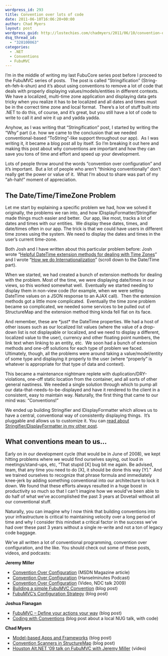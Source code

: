 ```yaml
---
wordpress_id: 293
title: Convention over lots of code
date: 2011-06-10T16:06:20+00:00
author: Chad Myers
layout: post
wordpress_guid: http://lostechies.com/chadmyers/2011/06/10/convention-over-lots-of-code/
dsq_thread_id:
  - "328100063"
categories:
  - .NET
  - Conventions
  - FubuMVC
---
```

I’m in the middle of writing my last FubuCore series post before I proceed to the FubuMVC series of posts.   The post is called “Stringification” (String-eh-feh-k-shun) and it’s about using conventions to remove a lot of code that deals with properly displaying values/models/entities in different contexts.  We have a localized, multi-time zone application and displaying data gets tricky when you realize it has to be localized and all dates and times must be in the correct time zone and local format.  There’s a lot of stuff built into .NET to do this, of course, and it’s great, but you still have a lot of code to write to call it and wire it up and yadda yadda.

Anyhow, as I was writing that “Stringification” post, I started by writing the “Why” part (i.e. how we came to the conclusion that we needed conventional-based “ToString”-like support throughout our app).  As I was writing it, it became a blog post all by itself. So I’m breaking it out here and making this post about why conventions are important and how they can save you tons of time and effort and speed up your development.

Lots of people throw around the words “convention over configuration” and it’s important.  But a lot of people who aren’t “thinking conventionally” don’t really get the power or value of it.  What I’m about to share was part of my “ah-hah!” moment of appreciation.

## The Date/Time/TimeZone Problem

Let me start by explaining a specific problem we had, how we solved it originally, the problems we ran into, and how IDisplayFormatter/Stringifier made things much easier and better.  Our app, like most, tracks a lot of dates and times with our entities.  We display these dates, times, and date/times often in our app. The trick is that we could have users in different time zones using the system. We need to display the dates and times in the user’s current time-zone.

Both Josh and I have written about this particular problem before: Josh wrote “[Helpful DateTime extension methods for dealing with Time Zones](http://lostechies.com/joshuaflanagan/2011/02/04/helpful-datetime-extension-methods-for-dealing-with-time-zones/)” and I wrote “[How we do Internationalization](http://lostechies.com/chadmyers/2011/02/04/how-we-do-internationalization/)” (scroll down to the Date/Time part).

When we started, we had created a bunch of extension methods for dealing with the problem. Most of the time, we were displaying date/times in our views, so this worked somewhat well.  Eventually we started needing to display them in non-view code (for example, when we were setting DateTime values on a JSON response to an AJAX call).  Then the extension methods got a little more complicated.  Eventually the time zone problem became so complicated, we needed some services to be pulled out of StructureMap and the extension method thing kinda fell flat on its face.

And remember, these are \*just\* the DateTime properties. We had a host of other issues such as our localized list values (where the value of a drop-down list is not displayable or localized, and we need to display a different, localized value to the user), currency and other floating point numbers, the link text when linking to an entity, etc.  We soon had a bunch of extension methods and one-off solutions for each type of problem we faced. Ultimately, though, all the problems were around taking a value/model/entity of some type and displaying it properly to the user (where “properly” is whatever is appropriate for that type of data and context).

This became a maintenance nightmare replete with duplication/DRY-violations, one-off static location from the container, and all sorts of other general nastiness. We needed a single solution through which to pump all our data-that-needs-to-be-displayed and have it rendered to the client in a consistent, easy to maintain way. Naturally, the first thing that came to our mind was: “Conventions!”

We ended up building Stringifier and IDisplayFormatter which allows us to have a central, conventional way of consistently displaying things.  It’s pluggable and allows us to customize it. You can [read about Stringifier/DisplayFormatter in my other post](http://lostechies.com/chadmyers/2011/06/10/cool-stuff-in-fubucore-no-9-stringification/).

## What conventions mean to us…

Early on in our development cycle (that would be in June of 2008), we kept hitting problems where we would find ourselves saying, out loud in meetings/stand-ups, etc, “That stupid [X] bug bit me again. Be advised, team, that any time you need to do [X], it should be done this way [Y].”  And we trained ourselves to recognize that phrase formula and immediately knee-jerk by adding something conventional into our architecture to lock it down. We found that these efforts always resulted in a huge boost in productivity so much so that I can’t imagine how we would’ve been able to do half of what we’ve accomplished the past 3 years at Dovetail without all our conventional stuff.

Naturally, you can imagine why I now think that building conventions into your infrastructure is critical to maintaining velocity over a long period of time and why I consider this mindset a critical factor in the success we’ve had over these past 3 years without a single re-write and not a ton of legacy code baggage.

We’ve all written a lot of conventional programming, convention over configuration, and the like. You should check out some of these posts, videos, and podcasts:

**Jeremy Miller**

  * [Convention Over Configuration](http://msdn.microsoft.com/en-us/magazine/dd419655.aspx) (MSDN Magazine article)
  * [Convention Over Configuration](http://www.hanselman.com/blog/HanselminutesPodcast167ConventionOverConfigurationWithJeremyMiller.aspx) (Hanselminutes Podcast)
  * [Convention Over Configuration](http://osherove.com/blog/2009/8/18/ndc-video-jeremy-d-miller-convention-over-configuration.html) (Video, NDC talk 2009)
  * [Building a simple FubuMVC Convention](http://codebetter.com/jeremymiller/2011/01/11/building-a-simple-fubumvc-convention/) (blog post)
  * [FubuMVC’s Configuration Strategy](http://codebetter.com/jeremymiller/2011/01/10/fubumvcs-configuration-strategy/) (blog post)

**Joshua Flanagan**

  * [FubuMVC &#8211; Define your actions your way](http://lostechies.com/joshuaflanagan/2010/01/18/fubumvc-define-your-actions-your-way/) (blog post)
  * [Coding with Conventions](http://lostechies.com/joshuaflanagan/2011/02/23/code-samples-from-my-adnug-talk-coding-with-conventions/) (blog post about a local NUG talk, with code)

**Chad Myers**

  * [Model-based Apps and Frameworks](http://lostechies.com/chadmyers/2010/05/29/model-based-apps-and-frameworks/) (blog post)
  * [Convention Scanners in StructureMap](http://lostechies.com/chadmyers/2008/08/02/stucturemap-advanced-level-usage-scenarios-part-1-type-convention-scanners/) (blog post)
  * [Houston Alt.NET ‘09 talk on FubuMVC with Jeremy Miller](http://houstonaltnet.pbworks.com/w/page/19525997/Fubu-MVC) (video)